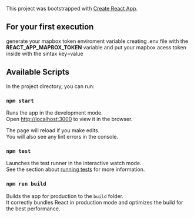 This project was bootstrapped with [Create React App](https://github.com/facebook/create-react-app).

## For your first execution 
generate your mapbox token enviroment variable creating .env file with the **REACT_APP_MAPBOX_TOKEN** variable and put your mapbox acess token inside with the sintax key=value

## Available Scripts

In the project directory, you can run:

### `npm start`

Runs the app in the development mode.<br />
Open [http://localhost:3000](http://localhost:3000) to view it in the browser.

The page will reload if you make edits.<br />
You will also see any lint errors in the console.

### `npm test`

Launches the test runner in the interactive watch mode.<br />
See the section about [running tests](https://facebook.github.io/create-react-app/docs/running-tests) for more information.

### `npm run build`

Builds the app for production to the `build` folder.<br />
It correctly bundles React in production mode and optimizes the build for the best performance.
